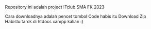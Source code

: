 Repository ini adalah project ITclub SMA FK 2023

Cara downloadnya adalah pencet tombol Code habis itu Download Zip
Habistu tarok di htdocs xampp kalian :)
